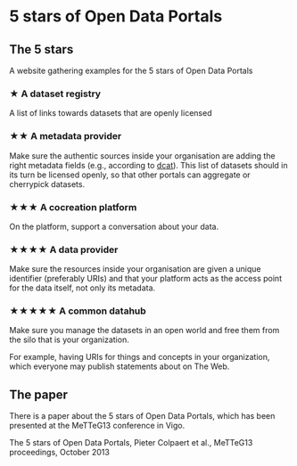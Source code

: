 # 5 stars of Open Data Portals

## The 5 stars

A website gathering examples for the 5 stars of Open Data Portals

### ★ A dataset registry

A list of links towards datasets that are openly licensed

### ★★ A metadata provider

Make sure the authentic sources inside your organisation are adding the right metadata fields (e.g., according to [dcat](http://www.w3.org/TR/vocab-dcat/)). This list of datasets should in its turn be licensed openly, so that other portals can aggregate or cherrypick datasets.

### ★★★ A cocreation platform

On the platform, support a conversation about your data. 

### ★★★★ A data provider

Make sure the resources inside your organisation are given a unique identifier (preferably URIs) and that your platform acts as the access point for the data itself, not only its metadata.

### ★★★★★ A common datahub

Make sure you manage the datasets in an open world and free them from the silo that is your organization.

For example, having URIs for things and concepts in your organization, which everyone may publish statements about on The Web.

## The paper

There is a paper about the 5 stars of Open Data Portals, which has been presented at the MeTTeG13 conference in Vigo.

The 5 stars of Open Data Portals, Pieter Colpaert et al., MeTTeG13 proceedings, October 2013
